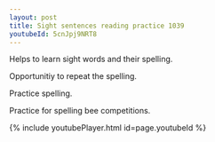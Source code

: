 ```yaml
---
layout: post
title: Sight sentences reading practice 1039
youtubeId: 5cnJpj9NRT8
---
```

 
 
Helps to learn sight words and their spelling.

Opportunitiy to repeat the spelling. 

Practice spelling. 
 
Practice for spelling bee competitions. 
 
{% include youtubePlayer.html id=page.youtubeId %}
 
 
